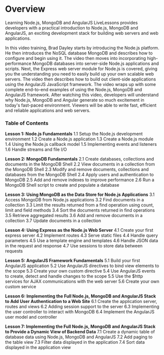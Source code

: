 <h1>Overview</h1>
<p>
Learning Node.js, MongoDB and AngularJS LiveLessons provides developers with a practical introduction to Node.js, MongoDB and AngularJS, an exciting development stack for building web servers and web applications. 
</p>
<p>
In this video training, Brad Dayley starts by introducing the Node.js platform. He then introduces the NoSQL database MongoDB and describes how to configure and begin using it. The video then moves into incorporating high-performance MongoDB databases into server-side Node.js applications and scripts. Next, the Express web server module for Node.js is covered, giving you the understanding you need to easily build up your own scalable web servers. The video then describes how to build out client-side applications using the AngularJS JavaScript framework. The video wraps up with some complete end-to-end examples of using the Node.js, MongoDB and AngularJS framework. After watching this video, developers will understand why Node.js, MongoDB and Angular generate so much excitement in today's fast-paced environment. Viewers will be able to write fast, efficient and reliable applications and web servers. 
</p>

<h3>Table of Contents</h3>
<p>
<strong>Lesson 1: Node.js Fundamentals</strong>
1.1 Setup the Node.js development environment 
1.2 Create a Node.js application 
1.3 Create a Node.js module 
1.4 Using the Node.js callback model 
1.5 Implementing events and listeners 
1.6 Handle streams and file I/O 
<p>
</p>
<strong>Lesson 2: MongoDB Fundamentals</strong>
2.1 Create databases, collections and documents in the MongoDB Shell 
2.2 View documents in a collection from the MongoDB Shell 
2.3 Modify and remove documents, collections and databases from the MongoDB Shell 
2.4 Apply users and authentication to MongoDB 
2.5 Add and remove indexes to improve performance 
2.6 Run a MongoDB Shell script to create and populate a database 
<p>
</p>
<strong>Lesson 3: Using MongoDB as the Data Store for Node.js Applications</strong>
3.1 Access MongoDB from Node.js applications 
3.2 Find documents in a collection 
3.3 Limit the results returned from a find operation using count, limit and field methods 
3.4 Sort the documents returned in find operations 
3.5 Retrieve aggregated results 
3.6 Add and remove documents in a collection 
3.7 Update documents in a collection 
<p>
</p>
<strong>Lesson 4: Using Express as the Node.js Web Server</strong>
4.1 Create your first express server 
4.2 Implement routes 
4.3 Serve static files 
4.4 Handle query parameters 
4.5 Use a template engine and templates 
4.6 Handle JSON data in the request and response 
4.7 Use sessions to store data between requests 
<p>
</p>
<strong>Lesson 5: AngularJS Framework Fundamentals</strong>
5.1 Build your first AngularJS application 
5.2 Use AngularJS directives to bind view elements to the scope 
5.3 Create your own custom directive 
5.4 Use AngularJS events to create, detect and handle changes to the scope 
5.5 Use the $http services for AJAX communications with the web server 
5.6 Create your own custom service 
<p>
</p>
<strong>Lesson 6: Implementing the Full Node.js, MongoDB and AngularJS Stack to Add User Authentication to a Web Site</strong>
6.1 Create the application server, routes and views 
6.2 Adding session support to the server 
6.3 Implementing the user controller to interact with MongoDB 
6.4 Implement the AngularJS user model and controller 
<p>
</p>
<strong>Lesson 7: Implementing the Full Node.js, MongoDB and AngularJS Stack to Provide a Dynamic View of Backend Data</strong>
7.1 Create a dynamic table of database data using Node.js, MongoDB and AngularJS 
7.2 Add paging to the table view 
7.3 Filter data displayed in the application 
7.4 Sort data displayed in the application view 
</p>